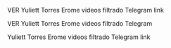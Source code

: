 VER Yuliett Torres Erome videos filtrado Telegram link

VER Yuliett Torres Erome videos filtrado Telegram

Yuliett Torres Erome videos filtrado Telegram link
